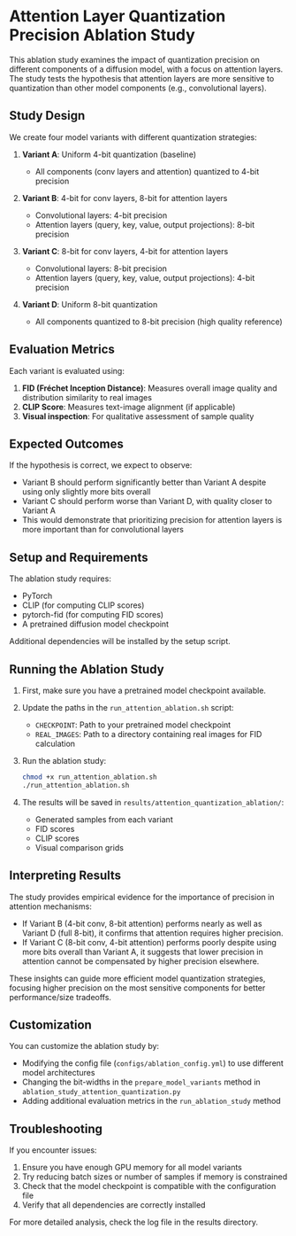 # Attention Layer Quantization Precision Ablation Study

This ablation study examines the impact of quantization precision on different components of a diffusion model, with a focus on attention layers. The study tests the hypothesis that attention layers are more sensitive to quantization than other model components (e.g., convolutional layers).

## Study Design

We create four model variants with different quantization strategies:

1. **Variant A**: Uniform 4-bit quantization (baseline)
   - All components (conv layers and attention) quantized to 4-bit precision

2. **Variant B**: 4-bit for conv layers, 8-bit for attention layers
   - Convolutional layers: 4-bit precision
   - Attention layers (query, key, value, output projections): 8-bit precision

3. **Variant C**: 8-bit for conv layers, 4-bit for attention layers
   - Convolutional layers: 8-bit precision
   - Attention layers (query, key, value, output projections): 4-bit precision

4. **Variant D**: Uniform 8-bit quantization
   - All components quantized to 8-bit precision (high quality reference)

## Evaluation Metrics

Each variant is evaluated using:

1. **FID (Fréchet Inception Distance)**: Measures overall image quality and distribution similarity to real images
2. **CLIP Score**: Measures text-image alignment (if applicable)
3. **Visual inspection**: For qualitative assessment of sample quality

## Expected Outcomes

If the hypothesis is correct, we expect to observe:
- Variant B should perform significantly better than Variant A despite using only slightly more bits overall
- Variant C should perform worse than Variant D, with quality closer to Variant A
- This would demonstrate that prioritizing precision for attention layers is more important than for convolutional layers

## Setup and Requirements

The ablation study requires:

- PyTorch
- CLIP (for computing CLIP scores)
- pytorch-fid (for computing FID scores)
- A pretrained diffusion model checkpoint

Additional dependencies will be installed by the setup script.

## Running the Ablation Study

1. First, make sure you have a pretrained model checkpoint available.

2. Update the paths in the `run_attention_ablation.sh` script:
   - `CHECKPOINT`: Path to your pretrained model checkpoint
   - `REAL_IMAGES`: Path to a directory containing real images for FID calculation

3. Run the ablation study:
   ```bash
   chmod +x run_attention_ablation.sh
   ./run_attention_ablation.sh
   ```

4. The results will be saved in `results/attention_quantization_ablation/`:
   - Generated samples from each variant
   - FID scores
   - CLIP scores
   - Visual comparison grids

## Interpreting Results

The study provides empirical evidence for the importance of precision in attention mechanisms:

- If Variant B (4-bit conv, 8-bit attention) performs nearly as well as Variant D (full 8-bit), it confirms that attention requires higher precision.
- If Variant C (8-bit conv, 4-bit attention) performs poorly despite using more bits overall than Variant A, it suggests that lower precision in attention cannot be compensated by higher precision elsewhere.

These insights can guide more efficient model quantization strategies, focusing higher precision on the most sensitive components for better performance/size tradeoffs.

## Customization

You can customize the ablation study by:

- Modifying the config file (`configs/ablation_config.yml`) to use different model architectures
- Changing the bit-widths in the `prepare_model_variants` method in `ablation_study_attention_quantization.py`
- Adding additional evaluation metrics in the `run_ablation_study` method

## Troubleshooting

If you encounter issues:

1. Ensure you have enough GPU memory for all model variants
2. Try reducing batch sizes or number of samples if memory is constrained
3. Check that the model checkpoint is compatible with the configuration file
4. Verify that all dependencies are correctly installed

For more detailed analysis, check the log file in the results directory. 